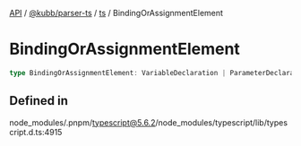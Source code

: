 [API](../../../../../packages.md) / [@kubb/parser-ts](../../../index.md) / [ts](../index.md) / BindingOrAssignmentElement

# BindingOrAssignmentElement

```ts
type BindingOrAssignmentElement: VariableDeclaration | ParameterDeclaration | ObjectBindingOrAssignmentElement | ArrayBindingOrAssignmentElement;
```

## Defined in

node\_modules/.pnpm/typescript@5.6.2/node\_modules/typescript/lib/typescript.d.ts:4915
